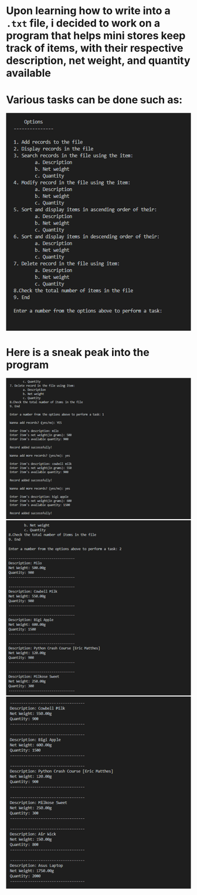 # Upon learning how to write into a `.txt` file, i decided to work on a program that helps mini stores keep track of items, with their respective description, net weight, and quantity available

# Various tasks can be done such as:
![Alt Text](Screenshots/options.png)

# Here is a sneak peak into the program
![Alt Text](Screenshots/screenshot_1.png)
![Alt Text](Screenshots/screenshot_2.png)
![Alt Text](Screenshots/screenshot_3.png)
